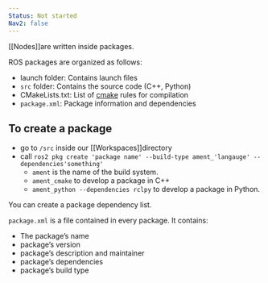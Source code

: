 ```yaml
---
Status: Not started
Nav2: false
---
```

[[Nodes]]are written inside packages.

ROS packages are organized as follows:

- launch folder: Contains launch files
- `src` folder: Contains the source code (C++, Python)
- CMakeLists.txt: List of [cmake](https://en.wikipedia.org/wiki/CMake) rules for compilation
- `package.xml`: Package information and dependencies

  

## To create a package

- go to `/src` inside our [[Workspaces]]directory
- call `ros2 pkg create 'package name' --build-type ament_'langauge' -- dependencies'something'`
    - `ament` is the name of the build system.
    - `ament_cmake` to develop a package in C++
    - `ament_python --dependencies rclpy` to develop a package in Python.

  

You can create a package dependency list.

`package.xml` is a file contained in every package. It contains:

- The package’s name
- package’s version
- package’s description and maintainer
- package’s dependencies
- package’s build type